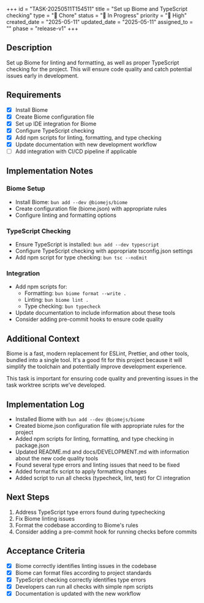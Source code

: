 +++
id = "TASK-20250511T154511"
title = "Set up Biome and TypeScript checking"
type = "🧰 Chore"
status = "🔵 In Progress"
priority = "🔼 High"
created_date = "2025-05-11"
updated_date = "2025-05-11"
assigned_to = ""
phase = "release-v1"
+++

## Description

Set up Biome for linting and formatting, as well as proper TypeScript checking for the project. This will ensure code quality and catch potential issues early in development.

## Requirements

- [x] Install Biome
- [x] Create Biome configuration file
- [x] Set up IDE integration for Biome
- [x] Configure TypeScript checking
- [x] Add npm scripts for linting, formatting, and type checking
- [x] Update documentation with new development workflow
- [ ] Add integration with CI/CD pipeline if applicable

## Implementation Notes

### Biome Setup
- Install Biome: `bun add --dev @biomejs/biome`
- Create configuration file (biome.json) with appropriate rules
- Configure linting and formatting options

### TypeScript Checking
- Ensure TypeScript is installed: `bun add --dev typescript`
- Configure TypeScript checking with appropriate tsconfig.json settings
- Add npm script for type checking: `bun tsc --noEmit`

### Integration
- Add npm scripts for:
  - Formatting: `bun biome format --write .`
  - Linting: `bun biome lint .`
  - Type checking: `bun typecheck`
- Update documentation to include information about these tools
- Consider adding pre-commit hooks to ensure code quality

## Additional Context

Biome is a fast, modern replacement for ESLint, Prettier, and other tools, bundled into a single tool. It's a good fit for this project because it will simplify the toolchain and potentially improve development experience.

This task is important for ensuring code quality and preventing issues in the task worktree scripts we've developed.

## Implementation Log

- Installed Biome with `bun add --dev @biomejs/biome`
- Created biome.json configuration file with appropriate rules for the project
- Added npm scripts for linting, formatting, and type checking in package.json
- Updated README.md and docs/DEVELOPMENT.md with information about the new code quality tools
- Found several type errors and linting issues that need to be fixed
- Added format:fix script to apply formatting changes
- Added script to run all checks (typecheck, lint, test) for CI integration

## Next Steps

1. Address TypeScript type errors found during typechecking
2. Fix Biome linting issues
3. Format the codebase according to Biome's rules
4. Consider adding a pre-commit hook for running checks before commits

## Acceptance Criteria

- [x] Biome correctly identifies linting issues in the codebase
- [x] Biome can format files according to project standards
- [x] TypeScript checking correctly identifies type errors
- [x] Developers can run all checks with simple npm scripts
- [x] Documentation is updated with the new workflow
